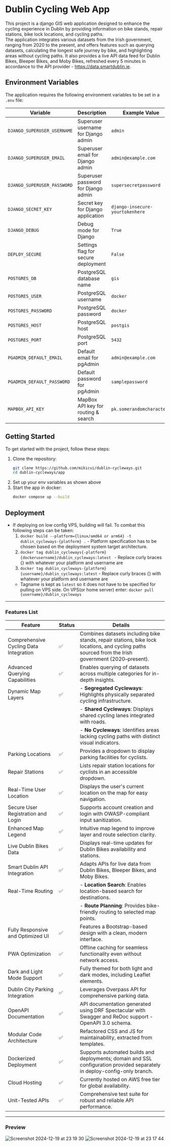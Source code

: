 # Dublin Cycling Web App

This project is a django GIS web application designed to enhance the cycling experience in Dublin by providing information on bike stands, repair stations, bike lock locations, and cycling paths.  
The application integrates various datasets from the Irish government, ranging from 2020 to the present, and offers features such as querying datasets, calculating the longest safe journey by bike, and highlighting areas without cycling paths. It also provides a live API data feed for Dublin Bikes, Bleeper Bikes, and Moby Bikes, refreshed every 5 minutes in accordance to the API provider - https://data.smartdublin.ie.

## Environment Variables

The application requires the following environment variables to be set in a `.env` file:

| Variable                    | Description                         | Example Value                   |
| --------------------------- | ----------------------------------- | ------------------------------- |
| `DJANGO_SUPERUSER_USERNAME` | Superuser username for Django admin | `admin`                         |
| `DJANGO_SUPERUSER_EMAIL`    | Superuser email for Django admin    | `admin@example.com`             |
| `DJANGO_SUPERUSER_PASSWORD` | Superuser password for Django admin | `supersecretpassword`           |
| `DJANGO_SECRET_KEY`         | Secret key for Django application   | `django-insecure-yourtokenhere` |
| `DJANGO_DEBUG`              | Debug mode for Django               | `True`                          |
| `DEPLOY_SECURE`             | Settings flag for secure deployment | `False`                         |
| `POSTGRES_DB`               | PostgreSQL database name            | `gis`                           |
| `POSTGRES_USER`             | PostgreSQL username                 | `docker`                        |
| `POSTGRES_PASSWORD`         | PostgreSQL password                 | `docker`                        |
| `POSTGRES_HOST`             | PostgreSQL host                     | `postgis`                       |
| `POSTGRES_PORT`             | PostgreSQL port                     | `5432`                          |
| `PGADMIN_DEFAULT_EMAIL`     | Default email for pgAdmin           | `admin@example.com`             |
| `PGADMIN_DEFAULT_PASSWORD`  | Default password for pgAdmin        | `samplepassword`                |
| `MAPBOX_API_KEY`            | MapBox API key for routing & search | `pk.somerandomcharacters`       |

## Getting Started

To get started with the project, follow these steps:

1. Clone the repository:
    ```sh
    git clone https://github.com/mikicvi/dublin-cycleways.git
    cd dublin-cycleways/app
    ```
2. Set up your env variables as shown above
3. Start the app in docker:
    ```sh
    docker compose up --build
    ```
## Deployment
- If deploying on low config VPS, building will fail. To combat this following steps can be taken:
  1. `docker build --platform={linux/amd64 or arm64} -t dublin_cycleways-{platform} .` - Platform specification has to be chosen based on the deployment system target architecture. 
  2. `docker tag dublin_cycleways{-platform} {dockerusername}/dublin_cycleways:latest ` - Replace curly braces {} with whatever your platform and username are
  3. `docker tag dublin_cycleways-{platform} {username}/dublin_cycleways:latest` - Replace curly braces {} with whatever your platform and username are
    - Tagname is kept as `latest` so it does not have to be specified for pulling on VPS side. On VPS(or home server) enter: `docker pull {username}/dublin_cycleways`
---

### Features List
| **Feature**                                    | **Status** | **Details**                                                                 |
|------------------------------------------------|------------|------------------------------------------------------------------------------|
| Comprehensive Cycling Data Integration         | ✅          | Combines datasets including bike stands, repair stations, bike lock locations, and cycling paths sourced from the Irish government (2020–present). |
| Advanced Querying Capabilities                 | ✅          | Enables querying of datasets across multiple categories for in-depth insights. |
| Dynamic Map Layers                             | ✅          | - **Segregated Cycleways**: Highlights physically separated cycling infrastructure. |
|                                                |            | - **Shared Cycleways**: Displays shared cycling lanes integrated with roads.  |
|                                                |            | - **No Cycleways**: Identifies areas lacking cycling paths with distinct visual indicators. |
| Parking Locations                              | ✅          | Provides a dropdown to display parking facilities for cyclists.              |
| Repair Stations                                | ✅          | Lists repair station locations for cyclists in an accessible dropdown.       |
| Real-Time User Location                        | ✅          | Displays the user's current location on the map for easy navigation.         |
| Secure User Registration and Login             | ✅          | Supports account creation and login with OWASP-compliant input sanitization. |
| Enhanced Map Legend                            | ✅          | Intuitive map legend to improve layer and route selection clarity.           |
| Live Dublin Bikes Data                         | ✅          | Displays real-time updates for Dublin Bikes availability and stations.       |
| Smart Dublin API Integration                   | ✅          | Adapts APIs for live data from Dublin Bikes, Bleeper Bikes, and Moby Bikes.  |
| Real-Time Routing                              | ✅          | - **Location Search**: Enables location-based search for destinations.       |
|                                                |            | - **Route Planning**: Provides bike-friendly routing to selected map points. |
| Fully Responsive and Optimized UI              | ✅          | Features a Bootstrap-based design with a clean, modern interface.            |
| PWA Optimization                               | ✅          | Offline caching for seamless functionality even without network access.      |
| Dark and Light Mode Support                    | ✅          | Fully themed for both light and dark modes, including Leaflet elements.      |
| Dublin City Parking Integration                | ✅          | Leverages Overpass API for comprehensive parking data.                       |
| OpenAPI Documentation                          | ✅          | API documentation generated using DRF Spectacular with Swagger and ReDoc support - OpenAPI 3.0 schema. |
| Modular Code Architecture                      | ✅          | Refactored CSS and JS for maintainability, extracted from templates.         |
| Dockerized Deployment                          | ✅          | Supports automated builds and deployments; domain and SSL configuration provided separately in deploy-config-only branch. |
| Cloud Hosting                                  | ✅          | Currently hosted on AWS free tier for global availability.                   |
| Unit-Tested APIs                               | ✅          | Comprehensive test suite for robust and reliable API performance.            |

---
### Preview

![Screenshot 2024-12-19 at 23 19 30](https://github.com/user-attachments/assets/f7238778-93a6-41ad-bf15-36a3807c5e93)
![Screenshot 2024-12-19 at 23 17 44](https://github.com/user-attachments/assets/61d3fe67-18ce-4e95-991c-c36a0d66221b)


